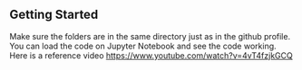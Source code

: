 ## Getting Started

Make sure the folders are in the same directory just as in the github profile. You can load the code on Jupyter Notebook and see the code working. Here is a reference video https://www.youtube.com/watch?v=4vT4fzjkGCQ
